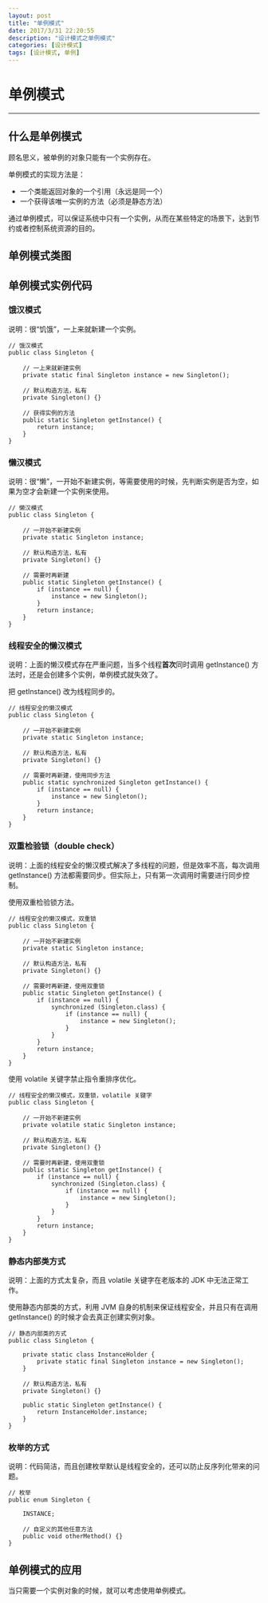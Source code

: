 ```yaml
---
layout: post
title: "单例模式"
date: 2017/3/31 22:20:55 
description: "设计模式之单例模式"
categories: [设计模式]
tags: [设计模式, 单例]
---
```


# 单例模式

----

## 什么是单例模式

顾名思义，被单例的对象只能有一个实例存在。

单例模式的实现方法是：

* 一个类能返回对象的一个引用（永远是同一个）
* 一个获得该唯一实例的方法（必须是静态方法）

通过单例模式，可以保证系统中只有一个实例，从而在某些特定的场景下，达到节约或者控制系统资源的目的。

## 单例模式类图

## 单例模式实例代码

### 饿汉模式

说明：很“饥饿”，一上来就新建一个实例。


	// 饿汉模式
	public class Singleton {

    	// 一上来就新建实例
    	private static final Singleton instance = new Singleton();
    
    	// 默认构造方法，私有
    	private Singleton() {}
    		
    	// 获得实例的方法
    	public static Singleton getInstance() {
			return instance;
    	}
	}


### 懒汉模式

说明：很“懒”，一开始不新建实例，等需要使用的时候，先判断实例是否为空，如果为空才会新建一个实例来使用。

	// 懒汉模式
	public class Singleton {

		// 一开始不新建实例
		private static Singleton instance;
		
		// 默认构造方法，私有
    	private Singleton() {}
		
		// 需要时再新建
		public static Singleton getInstance() {
			if (instance == null) {
				instance = new Singleton();
			}
			return instance;
		} 
	}
    

### 线程安全的懒汉模式

说明：上面的懒汉模式存在严重问题，当多个线程**首次**同时调用 getInstance() 方法时，还是会创建多个实例，单例模式就失效了。

把 getInstance() 改为线程同步的。

	// 线程安全的懒汉模式
	public class Singleton {

		// 一开始不新建实例
		private static Singleton instance;
		
		// 默认构造方法，私有
    	private Singleton() {}
		
		// 需要时再新建，使用同步方法
		public static synchronized Singleton getInstance() {
			if (instance == null) {
				instance = new Singleton();
			}
			return instance;
		} 
	}


### 双重检验锁（double check）

说明：上面的线程安全的懒汉模式解决了多线程的问题，但是效率不高，每次调用 getInstance() 方法都需要同步。但实际上，只有第一次调用时需要进行同步控制。

使用双重检验锁方法。
	
	// 线程安全的懒汉模式，双重锁
	public class Singleton {

		// 一开始不新建实例
		private static Singleton instance;
		
		// 默认构造方法，私有
    	private Singleton() {}
		
		// 需要时再新建，使用双重锁
		public static Singleton getInstance() {
			if (instance == null) {
				synchronized (Singleton.class) {
					if (instance == null) {
						instance = new Singleton();
					}
				}
			}
			return instance;
		} 
	}


使用 volatile 关键字禁止指令重排序优化。

	// 线程安全的懒汉模式，双重锁，volatile 关键字
	public class Singleton {

		// 一开始不新建实例
		private volatile static Singleton instance;
		
		// 默认构造方法，私有
    	private Singleton() {}
		
		// 需要时再新建，使用双重锁
		public static Singleton getInstance() {
			if (instance == null) {
				synchronized (Singleton.class) {
					if (instance == null) {
						instance = new Singleton();
					}
				}
			}
			return instance;
		} 
	}

### 静态内部类方式

说明：上面的方式太复杂，而且 volatile 关键字在老版本的 JDK 中无法正常工作。

使用静态内部类的方式，利用 JVM 自身的机制来保证线程安全，并且只有在调用getInstance() 的时候才会去真正创建实例对象。

	// 静态内部类的方式
	public class Singleton {

		private static class InstanceHolder {
			private static final Singleton instance = new Singleton();
		}
		
		// 默认构造方法，私有
    	private Singleton() {}
		
		public static Singleton getInstance() {
			return InstanceHolder.instance;
		} 
	}

### 枚举的方式

说明：代码简洁，而且创建枚举默认是线程安全的，还可以防止反序列化带来的问题。

	// 枚举
	public enum Singleton {
	
		INSTANCE;
		
		// 自定义的其他任意方法
		public void otherMethod() {}
	}

## 单例模式的应用

当只需要一个实例对象的时候，就可以考虑使用单例模式。